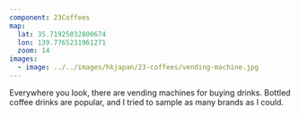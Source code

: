 ```yaml
---
component: 23Coffees
map:
  lat: 35.71925032800674
  lon: 139.7765231961271
  zoom: 14
images:
  - image: ../../images/hkjapan/23-coffees/vending-machine.jpg
---
```


Everywhere you look, there are vending machines for buying drinks. Bottled coffee drinks are popular, and I tried to sample as many brands as I could.
